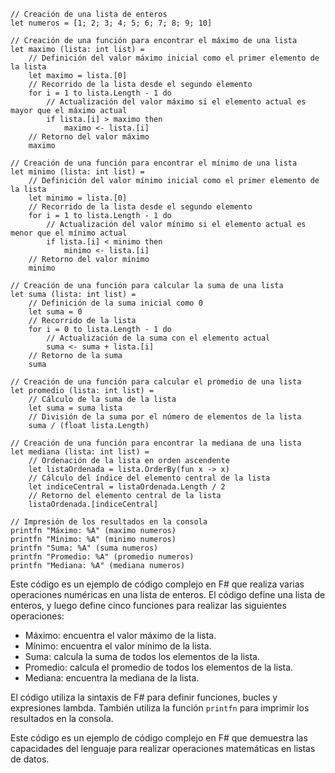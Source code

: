 ```f#
// Creación de una lista de enteros
let numeros = [1; 2; 3; 4; 5; 6; 7; 8; 9; 10]

// Creación de una función para encontrar el máximo de una lista
let maximo (lista: int list) =
    // Definición del valor máximo inicial como el primer elemento de la lista
    let maximo = lista.[0]
    // Recorrido de la lista desde el segundo elemento
    for i = 1 to lista.Length - 1 do
        // Actualización del valor máximo si el elemento actual es mayor que el máximo actual
        if lista.[i] > maximo then
            maximo <- lista.[i]
    // Retorno del valor máximo
    maximo

// Creación de una función para encontrar el mínimo de una lista
let minimo (lista: int list) =
    // Definición del valor mínimo inicial como el primer elemento de la lista
    let minimo = lista.[0]
    // Recorrido de la lista desde el segundo elemento
    for i = 1 to lista.Length - 1 do
        // Actualización del valor mínimo si el elemento actual es menor que el mínimo actual
        if lista.[i] < minimo then
            minimo <- lista.[i]
    // Retorno del valor mínimo
    minimo

// Creación de una función para calcular la suma de una lista
let suma (lista: int list) =
    // Definición de la suma inicial como 0
    let suma = 0
    // Recorrido de la lista
    for i = 0 to lista.Length - 1 do
        // Actualización de la suma con el elemento actual
        suma <- suma + lista.[i]
    // Retorno de la suma
    suma

// Creación de una función para calcular el promedio de una lista
let promedio (lista: int list) =
    // Cálculo de la suma de la lista
    let suma = suma lista
    // División de la suma por el número de elementos de la lista
    suma / (float lista.Length)

// Creación de una función para encontrar la mediana de una lista
let mediana (lista: int list) =
    // Ordenación de la lista en orden ascendente
    let listaOrdenada = lista.OrderBy(fun x -> x)
    // Cálculo del índice del elemento central de la lista
    let indiceCentral = listaOrdenada.Length / 2
    // Retorno del elemento central de la lista
    listaOrdenada.[indiceCentral]

// Impresión de los resultados en la consola
printfn "Máximo: %A" (maximo numeros)
printfn "Mínimo: %A" (minimo numeros)
printfn "Suma: %A" (suma numeros)
printfn "Promedio: %A" (promedio numeros)
printfn "Mediana: %A" (mediana numeros)
```

Este código es un ejemplo de código complejo en F# que realiza varias operaciones numéricas en una lista de enteros. El código define una lista de enteros, y luego define cinco funciones para realizar las siguientes operaciones:

- Máximo: encuentra el valor máximo de la lista.
- Mínimo: encuentra el valor mínimo de la lista.
- Suma: calcula la suma de todos los elementos de la lista.
- Promedio: calcula el promedio de todos los elementos de la lista.
- Mediana: encuentra la mediana de la lista.

El código utiliza la sintaxis de F# para definir funciones, bucles y expresiones lambda. También utiliza la función `printfn` para imprimir los resultados en la consola.

Este código es un ejemplo de código complejo en F# que demuestra las capacidades del lenguaje para realizar operaciones matemáticas en listas de datos.